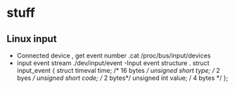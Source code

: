 # stuff
## Linux input
-  Connected device , get event number
.cat /proc/bus/input/devices 
-  input event stream
./dev/input/event<n>
-Input event structure
. struct input_event
{
    struct timeval time; /* 16 bytes */
    unsigned short type; /* 2 byes */
    unsigned short code; /* 2 bytes*/
    unsigned int value;  /  4 bytes */
};
    
